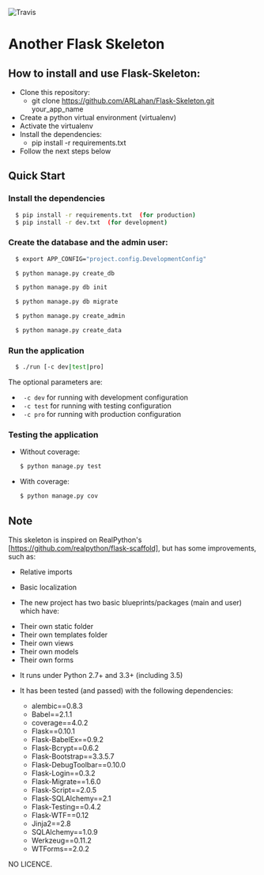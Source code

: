 ![Travis](https://travis-ci.org/ARLahan/Flask-Skeleton.svg "Travis")
# Another Flask Skeleton     
## How to install and use Flask-Skeleton:

  - Clone this repository:
    - git clone https://github.com/ARLahan/Flask-Skeleton.git your_app_name
  - Create a python virtual environment (virtualenv)
  - Activate the virtualenv
  - Install the dependencies:
    - pip install -r requirements.txt
  - Follow the next steps below

## Quick Start


### Install the dependencies

  ```sh
    $ pip install -r requirements.txt  (for production)
    $ pip install -r dev.txt  (for development)
  ```

### Create the database and the admin user:

```sh
  $ export APP_CONFIG="project.config.DevelopmentConfig"

  $ python manage.py create_db

  $ python manage.py db init

  $ python manage.py db migrate

  $ python manage.py create_admin

  $ python manage.py create_data
```

### Run the application

```sh
  $ ./run [-c dev|test|pro]
```
The optional parameters are:
   - ``` -c dev```      for running with development configuration
   - ``` -c test```     for running with testing configuration
   - ``` -c pro```      for running with production configuration


### Testing the application

 * Without coverage:

    ```sh
    $ python manage.py test
    ```

 * With coverage:

    ```sh
    $ python manage.py cov
    ```

## Note

This skeleton is inspired on
RealPython's [https://github.com/realpython/flask-scaffold],
but has some improvements, such as:

  * Relative imports

  * Basic localization

  * The new project has two basic blueprints/packages
    (main and user) which have:
   - Their own static folder
   - Their own templates folder
   - Their own views
   - Their own models
   - Their own forms

  * It runs under Python 2.7+ and 3.3+ (including 3.5)

  * It has been tested (and passed) with the following dependencies:

     - alembic==0.8.3
     - Babel==2.1.1
     - coverage==4.0.2
     - Flask==0.10.1
     - Flask-BabelEx==0.9.2
     - Flask-Bcrypt==0.6.2
     - Flask-Bootstrap==3.3.5.7
     - Flask-DebugToolbar==0.10.0
     - Flask-Login==0.3.2
     - Flask-Migrate==1.6.0
     - Flask-Script==2.0.5
     - Flask-SQLAlchemy==2.1
     - Flask-Testing==0.4.2
     - Flask-WTF==0.12
     - Jinja2==2.8
     - SQLAlchemy==1.0.9
     - Werkzeug==0.11.2
     - WTForms==2.0.2

NO LICENCE.
